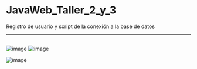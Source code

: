 # JavaWeb_Taller_2_y_3
Registro de usuario y script de la conexión a la base de datos
***
##
![image](https://user-images.githubusercontent.com/128232148/236692495-c04bb193-58ca-4e37-92a3-f3d8a77b3363.png)
![image](https://user-images.githubusercontent.com/128232148/236692560-233e2319-355b-464c-b218-f1a41f3a55b6.png)

![image](https://user-images.githubusercontent.com/128232148/236692510-b9ce1773-329f-4ee1-b1b4-a16817aca87f.png)
